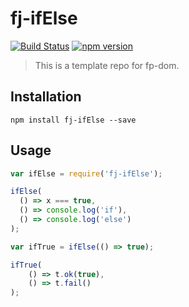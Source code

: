 # fj-ifElse

[![Build Status](https://travis-ci.org/fp-js/fj-ifElse.svg)](https://travis-ci.org/fp-js/fj-ifElse) [![npm version](https://badge.fury.io/js/fj-ifElse.svg)](http://badge.fury.io/js/fj-ifElse)
> This is a template repo for fp-dom.

## Installation

`npm install fj-ifElse --save`

## Usage

```js
var ifElse = require('fj-ifElse');

ifElse(
  () => x === true,
  () => console.log('if'),
  () => console.log('else')
); 

var ifTrue = ifElse(() => true);

ifTrue(
    () => t.ok(true),
    () => t.fail()
);
```
